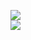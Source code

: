 [![](https://img.shields.io/badge/Made%20With-Github%20Spray-lightgrey.svg?style=for-the-badge&logo=github)](https://github.com/Annihil/github-spray#19785)  
[![](https://i.imgur.com/2DrTn0Z.gif)](https://github.com/Annihil/github-spray)
